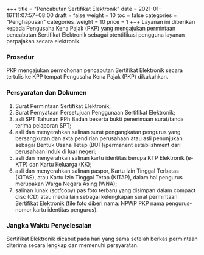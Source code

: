 +++
title = "Pencabutan Sertifikat Elektronik"
date = 2021-01-16T11:07:57+08:00
draft = false
weight = 10
toc = false
categories = "Penghapusan"
categories_weight = 10
price = 1
+++
Layanan ini diberikan kepada Pengusaha Kena Pajak (PKP) yang mengajukan permintaan pencabutan Sertifikat Elektronik sebagai otentifikasi pengguna layanan perpajakan secara elektronik.

### Prosedur
PKP mengajukan permohonan pencabutan Sertifikat Elektronik secara tertulis ke KPP tempat Pengusaha Kena Pajak (PKP) dikukuhkan. 

### Persyaratan dan Dokumen
1. Surat Permintaan Sertifikat Elektronik;
2. Surat Pernyataan Persetujuan Penggunaan Sertifikat Elektronik;
3. asli SPT Tahunan PPh Badan beserta bukti penerimaan surat/tanda terima pelaporan SPT;
4. asli dan menyerahkan salinan surat pengangkatan pengurus yang bersangkutan dan akta pendirian perusahaan atau asli penunjukan sebagai Bentuk Usaha Tetap (BUT)/permanent establishment dari perusahaan induk di luar negeri;
5. asli dan menyerahkan salinan kartu identitas berupa KTP Elektronik (e-KTP) dan Kartu Keluarga (KK);
6. asli dan menyerahkan salinan paspor, Kartu Izin Tinggal Terbatas (KITAS), atau Kartu Izin Tinggal Tetap (KITAP), dalam hal pengurus merupakan Warga Negara Asing (WNA);
7. salinan lunak (sotfcopy) pas foto terbaru yang disimpan dalam compact disc (CD) atau media lain sebagai kelengkapan surat permintaan Sertifikat Elektronik (file foto diberi nama: NPWP PKP nama pengurus-nomor kartu identitas pengurus).

### Jangka Waktu Penyelesaian
Sertifikat Elektronik dicabut pada hari yang sama setelah berkas permintaan diterima secara lengkap dan memenuhi persyaratan.